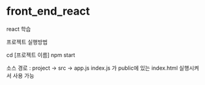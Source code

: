# front_end_react
react 학습

프로젝트 실행방법

cd [프로젝트 이름]
npm start

소스 경로 : project -> src -> app.js
index.js 가 public에 있는 index.html 실행시켜서 사용 가능
